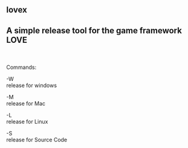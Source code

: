 lovex
----
A simple release tool for the game framework LOVE
----
<br>
<br>
Commands:<br>


-W <br>
release for windows

-M <br>
release for Mac

-L <br>
release for Linux

-S <br>
release for Source Code

